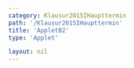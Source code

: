```yaml
---
category: Klausur2015IHaupttermin
path: '/Klausur2015IHaupttermin'
title: 'AppletB2'
type: 'Applet'

layout: nil
---
```

<link type="text/css" href="https://cdnjs.cloudflare.com/ajax/libs/jsxgraph/0.99.6/jsxgraph.css"><link rel="stylesheet" type="text/css" href="//cdnjs.cloudflare.com/ajax/libs/jsxgraph/0.99.7/jsxgraph.css" />
<div id="89d9fc34-2fc6-4d01-a797-ca698807be03" class="jxgbox" style="width:500px; height:500px">
<script type="text/javascript">
    (function() {
	var board = JXG.JSXGraph.initBoard('89d9fc34-2fc6-4d01-a797-ca698807be03', {
                boundingbox: [-10, 10, 5, -5],
                axis: false
                
            });
 
var C = board.create('point', [2.12,2.12], {fixed:true, name:'C'});

var B = board.create('point', [-2.12,-2.12], {fixed:true, name:'B'});

var L = board.create('point', [0,0], {fixed:true, name:'L'});

var K = board.create('point', [-6,0], {fixed:true, name:'K'});

var D = board.create('point', [1.41-6,1.41], {fixed:true, name:'D'});

var A = board.create('point', [-1.41-6,-1.41], {fixed:true, name:'A'});

var E = board.create('point', [-1.41-6,-1.41+7], {fixed:true, name:'E'});

var H = board.create('point', [1.41-6,1.41+7], {fixed:true, name:'H'});

var G = board.create('point', [2.12,2.12+7], {fixed:true, name:'G'});

var F = board.create('point', [-2.12,-2.12+7], {fixed:true, name:'F'});

var BC = board.create('line', [B, C], {straightFirst:false, straightLast:false});

var BA = board.create('line', [B, A], {straightFirst:false, straightLast:false});

var BF = board.create('line', [B, F], {straightFirst:false, straightLast:false});

var GF = board.create('line', [G, F], {straightFirst:false, straightLast:false});

var EF = board.create('line', [E, F], {straightFirst:false, straightLast:false});

var EH = board.create('line', [E, H], {straightFirst:false, straightLast:false});

var EA = board.create('line', [E, A], {straightFirst:false, straightLast:false});

var DA = board.create('line', [D, A], {straightFirst:false, straightLast:false});

var DC = board.create('line', [D, C], {straightFirst:false, straightLast:false});

var DH = board.create('line', [D, H], {straightFirst:false, straightLast:false});

var GH = board.create('line', [G, H], {straightFirst:false, straightLast:false});

var GC = board.create('line', [G, C], {straightFirst:false, straightLast:false});

var KL = board.create('line', [K, L], {straightFirst:false, straightLast:false});

var M = board.create('midpoint', [EH], {name:'M'});

var N = board.create('midpoint', [GF], {name:'N'});

var MN = board.create('line', [M, N], {straightFirst:false, straightLast:false});

var S = board.create('point', [-4,7], {name:'S', fixed:true});

var KS = board.create('line', [K, S], {straightFirst:false, straightLast:false});

var P = board.create('glider', [KS], {name:'P', color:'orange'});


var PL = board.create('line', [P, L], {straightFirst:false, straightLast:false, color:'green'});

var PA = board.create('line', [P, A], {straightFirst:false, straightLast:false, color:'green'});

var PB = board.create('line', [P, B], {straightFirst:false, straightLast:false, color:'green'});

var PC = board.create('line', [P, C], {straightFirst:false, straightLast:false, color:'green'});

var PD = board.create('line', [P, D], {straightFirst:false, straightLast:false, color:'green'});

var T = board.create('point', [function(){return P.X()},0], {name:'T', color:'green'});

var PT = board.create('line', [P, T], {straightFirst:false, straightLast:false, color:'green'});
var PLK=board.create('angle',[P,L,K], {radius:2});
board.create('text', [-4.5,9,'&phi;='])
board.create('text', [-3.5,9,function(){return PLK.Value()*180/Math.PI}])
board.create('text', [-5,-9,'M I 2015 HT B 2'], {fontsize: 18});
 })(); </script>
  </div>
